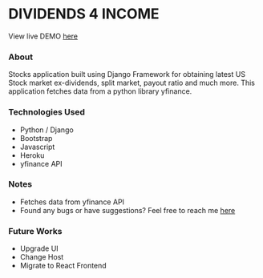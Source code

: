 <h1>DIVIDENDS 4 INCOME</h1>

View live DEMO <a href="https://dividends4income.ml/">here</a>

<h3>About</h3>

<p>Stocks application built using Django Framework for obtaining latest US Stock market ex-dividends, split market, payout ratio and much more. This application fetches data from a python library yfinance.</p>

<h3>Technologies Used</h3>

* Python / Django
* Bootstrap
* Javascript
* Heroku
* yfinance API

<h3>Notes</h3>

* Fetches data from yfinance API
* Found any bugs or have suggestions? Feel free to reach me <a href="https://akhilkumar.ga/">here</a>

<h3>Future Works</h3>

* Upgrade UI
* Change Host
* Migrate to React Frontend
